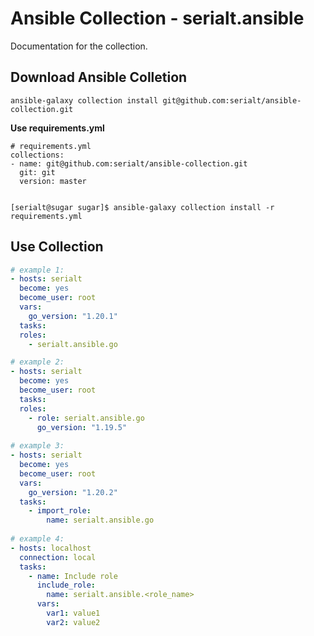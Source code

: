 # Ansible Collection - serialt.ansible

Documentation for the collection.

## Download Ansible Colletion

```shell
ansible-galaxy collection install git@github.com:serialt/ansible-collection.git

```

**Use requirements.yml**
```shell
# requirements.yml
collections:
- name: git@github.com:serialt/ansible-collection.git
  git: git 
  version: master


[serialt@sugar sugar]$ ansible-galaxy collection install -r requirements.yml
```


## Use Collection
```yaml
# example 1:
- hosts: serialt
  become: yes
  become_user: root
  vars:
    go_version: "1.20.1"
  tasks:
  roles:
    - serialt.ansible.go

# example 2:
- hosts: serialt
  become: yes
  become_user: root
  tasks:
  roles:
    - role: serialt.ansible.go
      go_version: "1.19.5"
 
# example 3:
- hosts: serialt
  become: yes
  become_user: root
  vars:
    go_version: "1.20.2"
  tasks:
    - import_role:
        name: serialt.ansible.go
        
# example 4:
- hosts: localhost
  connection: local
  tasks:
    - name: Include role
      include_role:
        name: serialt.ansible.<role_name>
      vars:
        var1: value1
        var2: value2 
```